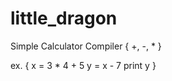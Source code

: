 little_dragon
=============

Simple Calculator Compiler { +, -, * }

ex.
	{
		x = 3 * 4 + 5
		y = x - 7
		print y
	}
